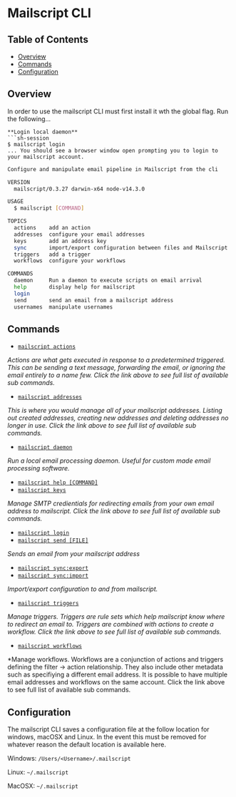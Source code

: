 # Mailscript CLI
## Table of Contents
* [Overview](#overview)
* [Commands](#commands)
* [Configuration](#configuration)


## Overview

In order to use the mailscript CLI must first install it wth the global flag. Run the following...
```
**Login local daemon**
```sh-session
$ mailscript login
... You should see a browser window open prompting you to login to your mailscript account.
```

```sh
Configure and manipulate email pipeline in Mailscript from the cli

VERSION
  mailscript/0.3.27 darwin-x64 node-v14.3.0

USAGE
  $ mailscript [COMMAND]

TOPICS
  actions    add an action
  addresses  configure your email addresses
  keys       add an address key
  sync       import/export configuration between files and Mailscript
  triggers   add a trigger
  workflows  configure your workflows

COMMANDS
  daemon     Run a daemon to execute scripts on email arrival
  help       display help for mailscript
  login
  send       send an email from a mailscript address
  usernames  manipulate usernames
```

## Commands

* [`mailscript actions`](actions.md)

*Actions are what gets executed in response to a predetermined triggered. This can be sending a text message, forwarding the email, or ignoring the email entirely to a name few. Click the link above to see full list of available sub commands.*

* [`mailscript addresses`](addresses.md)

*This is where you would manage all of your mailscript addresses. Listing out created addresses, creating new addresses and deleting addresses no longer in use. Click the link above to see full list of available sub commands.*
* [`mailscript daemon`](misc.md#daemon)

*Run a local email processing daemon. Useful for custom made email processing software.*

* [`mailscript help [COMMAND]`](misc.md#help)
* [`mailscript keys`](keys.md)

*Manage SMTP credientials for redirecting emails from your own email address to mailscript. Click the link above to see full list of available sub commands.*


* [`mailscript login`](misc.md#login)
* [`mailscript send [FILE]`](misc.md#send)

*Sends an email from your mailscript address*

* [`mailscript sync:export`](sync.md#mailscript-syncexport)
* [`mailscript sync:import`](sync.md#mailscript-syncimport)

*Import/export configuration to and from mailscript.*

* [`mailscript triggers`](triggers.md)

*Manage triggers. Triggers are rule sets which help mailscript know where to redirect an email to. Triggers are combined with actions to create a workflow. Click the link above to see full list of available sub commands.*

* [`mailscript workflows`](workflows.md)

*Manage workflows. Workflows are a conjunction of actions and triggers defining the filter -> action relationship. They also include other metadata such as specifiying a different email address. It is possible to have multiple email addresses and workflows on the same account. Click the link above to see full list of available sub commands.

## Configuration
The mailscript CLI saves a configuration file at the follow location for windows, macOSX and Linux. In the event this must be removed for whatever reason the default location is available here.

Windows: `/Users/<Username>/.mailscript`

Linux: `~/.mailscript`

MacOSX: `~/.mailscript`